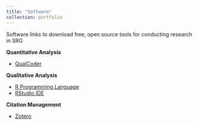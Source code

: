 ```yaml
---
title: "Software"
collection: portfolio
---
```

Software links to download free, open source tools for conducting research in SRG

**Quantitative Analysis**

* [QualCoder](https://github.com/ccbogel/QualCoder/wiki)

**Qualitative Analysis**

* [R Programming Language](https://cran.rstudio.com/)
* [RStudio IDE](https://posit.co/products/open-source/rstudio/)

**Citation Management**
* [Zotero](https://www.zotero.org/download/)

